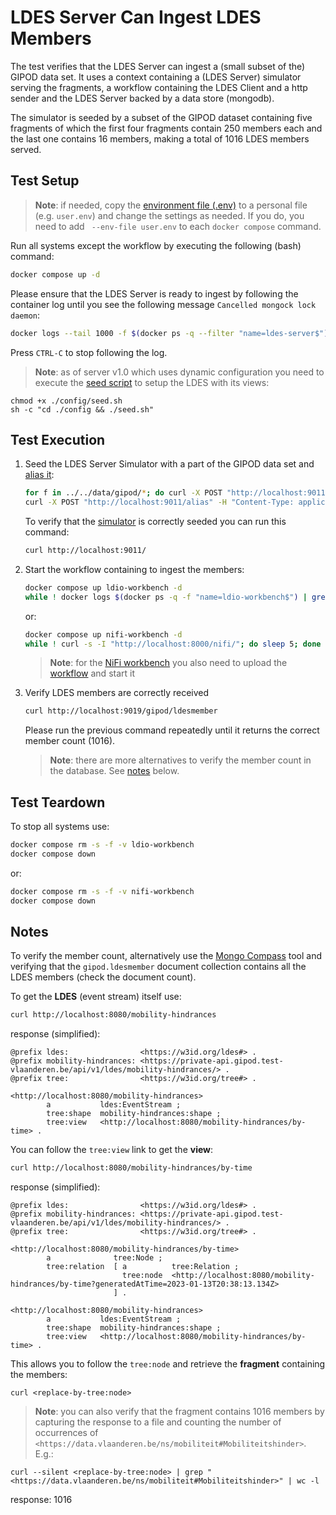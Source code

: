 # LDES Server Can Ingest LDES Members
The test verifies that the LDES Server can ingest a (small subset of the) GIPOD data set. It uses a context containing a (LDES Server) simulator serving the fragments, a workflow containing the LDES Client and a http sender and the LDES Server backed by a data store (mongodb).

The simulator is seeded by a subset of the GIPOD dataset containing five fragments of which the first four fragments contain 250 members each and the last one contains 16 members, making a total of 1016 LDES members served. 

## Test Setup
> **Note**: if needed, copy the [environment file (.env)](./.env) to a personal file (e.g. `user.env`) and change the settings as needed. If you do, you need to add ` --env-file user.env` to each `docker compose` command.

Run all systems except the workflow by executing the following (bash) command:
```bash
docker compose up -d
```
Please ensure that the LDES Server is ready to ingest by following the container log until you see the following message `Cancelled mongock lock daemon`:
```bash
docker logs --tail 1000 -f $(docker ps -q --filter "name=ldes-server$")
```
Press `CTRL-C` to stop following the log.

> **Note**: as of server v1.0 which uses dynamic configuration you need to execute the [seed script](./config/seed.sh) to setup the LDES with its views:
```
chmod +x ./config/seed.sh
sh -c "cd ./config && ./seed.sh"
```

## Test Execution
1. Seed the LDES Server Simulator with a part of the GIPOD data set and [alias it](./create-alias.json):
    ```bash
    for f in ../../data/gipod/*; do curl -X POST "http://localhost:9011/ldes" -H "Content-Type: application/ld+json" -d "@$f"; done
    curl -X POST "http://localhost:9011/alias" -H "Content-Type: application/json" -d '@data/create-alias.json'
    ```
    To verify that the [simulator](http://localhost:9011/) is correctly seeded you can run this command: 
    ```bash
    curl http://localhost:9011/
    ```

2. Start the workflow containing to ingest the members:
    ```bash
    docker compose up ldio-workbench -d
    while ! docker logs $(docker ps -q -f "name=ldio-workbench$") | grep 'Started Application in' ; do sleep 1; done
    ```
    or:
    ```bash
    docker compose up nifi-workbench -d
    while ! curl -s -I "http://localhost:8000/nifi/"; do sleep 5; done
    ```
    > **Note**: for the [NiFi workbench](http://localhost:8000/nifi/) you also need to upload the [workflow](./nifi-workflow.json) and start it

3. Verify LDES members are correctly received
   ```bash
   curl http://localhost:9019/gipod/ldesmember
   ```
   Please run the previous command repeatedly until it returns the correct member count (1016).

   > **Note**: there are more alternatives to verify the member count in the database. See [notes](#notes) below.

## Test Teardown
To stop all systems use:
```bash
docker compose rm -s -f -v ldio-workbench
docker compose down
```
or:
```bash
docker compose rm -s -f -v nifi-workbench
docker compose down
```

## Notes
To verify the member count, alternatively use the [Mongo Compass](https://www.mongodb.com/products/compass) tool and verifying that the `gipod.ldesmember` document collection contains all the LDES members (check the document count).

To get the **LDES** (event stream) itself use:
```bash
curl http://localhost:8080/mobility-hindrances
```
response (simplified):
```
@prefix ldes:                <https://w3id.org/ldes#> .
@prefix mobility-hindrances: <https://private-api.gipod.test-vlaanderen.be/api/v1/ldes/mobility-hindrances/> .
@prefix tree:                <https://w3id.org/tree#> .

<http://localhost:8080/mobility-hindrances>
        a           ldes:EventStream ;
        tree:shape  mobility-hindrances:shape ;
        tree:view   <http://localhost:8080/mobility-hindrances/by-time> .
```
You can follow the `tree:view` link to get the **view**:
```bash
curl http://localhost:8080/mobility-hindrances/by-time
```
response (simplified):
```
@prefix ldes:                <https://w3id.org/ldes#> .
@prefix mobility-hindrances: <https://private-api.gipod.test-vlaanderen.be/api/v1/ldes/mobility-hindrances/> .
@prefix tree:                <https://w3id.org/tree#> .

<http://localhost:8080/mobility-hindrances/by-time>
        a              tree:Node ;
        tree:relation  [ a          tree:Relation ;
                         tree:node  <http://localhost:8080/mobility-hindrances/by-time?generatedAtTime=2023-01-13T20:38:13.134Z>
                       ] .

<http://localhost:8080/mobility-hindrances>
        a           ldes:EventStream ;
        tree:shape  mobility-hindrances:shape ;
        tree:view   <http://localhost:8080/mobility-hindrances/by-time> .
```
This allows you to follow the `tree:node` and retrieve the **fragment** containing the members:
```
curl <replace-by-tree:node>
```
> **Note**: you can also verify that the fragment contains 1016 members by capturing the response to a file and counting the number of occurrences of `<https://data.vlaanderen.be/ns/mobiliteit#Mobiliteitshinder>`. E.g.:
```
curl --silent <replace-by-tree:node> | grep "<https://data.vlaanderen.be/ns/mobiliteit#Mobiliteitshinder>" | wc -l
```
response: 1016
